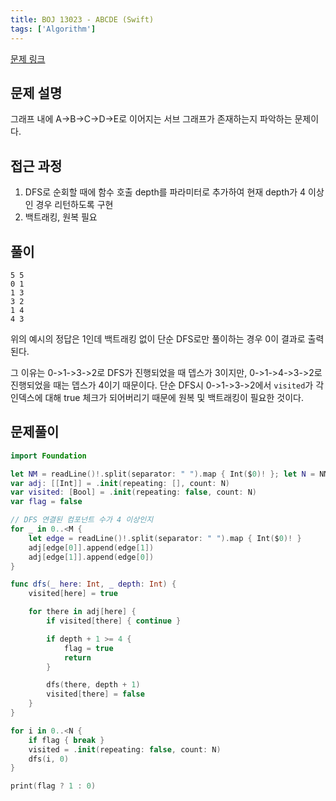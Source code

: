 ```yaml
---
title: BOJ 13023 - ABCDE (Swift)
tags: ['Algorithm']
---
```


[문제 링크](https://www.acmicpc.net/problem/13023)

## 문제 설명

그래프 내에 A->B->C->D->E로 이어지는 서브 그래프가 존재하는지 파악하는 문제이다.

## 접근 과정

1. DFS로 순회할 때에 함수 호출 depth를 파라미터로 추가하여 현재 depth가 4 이상인 경우 리턴하도록 구현
2. 백트래킹, 원복 필요

## 풀이

```text
5 5
0 1
1 3
3 2
1 4
4 3
```

위의 예시의 정답은 1인데 백트래킹 없이 단순 DFS로만 풀이하는 경우 0이 결과로 출력된다.

그 이유는 0->1->3->2로 DFS가 진행되었을 때 뎁스가 3이지만, 0->1->4->3->2로 진행되었을 때는 뎁스가 4이기 때문이다. 단순 DFS시 0->1->3->2에서 `visited`가 각 인덱스에 대해 true 체크가 되어버리기 때문에 원복 및 백트래킹이 필요한 것이다.

## 문제풀이

```swift
import Foundation

let NM = readLine()!.split(separator: " ").map { Int($0)! }; let N = NM[0]; let M = NM[1]
var adj: [[Int]] = .init(repeating: [], count: N)
var visited: [Bool] = .init(repeating: false, count: N)
var flag = false

// DFS 연결된 컴포넌트 수가 4 이상인지
for _ in 0..<M {
    let edge = readLine()!.split(separator: " ").map { Int($0)! }
    adj[edge[0]].append(edge[1])
    adj[edge[1]].append(edge[0])
}

func dfs(_ here: Int, _ depth: Int) {
    visited[here] = true

    for there in adj[here] {
        if visited[there] { continue }

        if depth + 1 >= 4 {
            flag = true
            return
        }

        dfs(there, depth + 1)
        visited[there] = false
    }
}

for i in 0..<N {
    if flag { break }
    visited = .init(repeating: false, count: N)
    dfs(i, 0)
}

print(flag ? 1 : 0)
```
